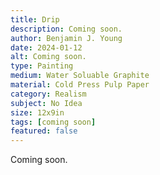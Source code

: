 ```yaml
---
title: Drip
description: Coming soon.
author: Benjamin J. Young
date: 2024-01-12
alt: Coming soon.
type: Painting
medium: Water Soluable Graphite
material: Cold Press Pulp Paper
category: Realism
subject: No Idea
size: 12x9in
tags: [coming soon]
featured: false
---
```


Coming soon.